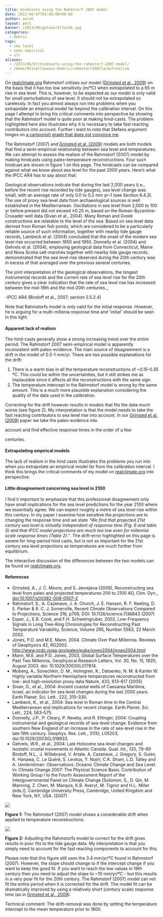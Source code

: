 ```yaml
---
title: Hindcasts using the Rahmstorf 2007 model
date: 2013-06-07T03:46:00+00:00
author: aslak
layout: post
banner: /2013/06/gotoworkllwc04.jpg
categories:
  - Debris
tags:
  - sea level
  - semi-empirical
  - slr
aliases:
  - /2013/06/07/hindcasts-using-the-rahmstorf-2007-model/
  - /Home/Miscellaneous-Debris/rahmstorf2007lackofrealism
---
```

On [realclimate.org](http://www.realclimate.org/index.php/archives/2009/01/sea-will-rise-to-levels-of-last-ice-age) Rahmstorf critizes our model ([Grinsted et al., 2009](/Home/PDFs/Announcements/gslprojection)) on the basis that it has too low sensitivity (m/ºC) when extrapolated to a 65 m rise in sea level. This is, however, to be expected as our model is only valid for small perturbations of sea level. It should not be extrapolated so carelessly. In fact you almost always run into problems when you extrapolate an empirical model far beyond the calibration interval. On this page I attempt to bring his critical comments into perspective by showing that the Rahmstorf model is quite poor at making hind-casts. The problem highlighted here also illustrates why it is necessary to take fast reacting contributors into account. Further i want to note that Stefans argument hinges on [a cartoonish graph that does not convince me](/Home/Miscellaneous-Debris/relationshipbetweensealevelriseandglobaltemperature).
  
The Rahmstorf (2007) and [Grinsted et al. (2009)](/Home/PDFs/Announcements/gslprojection) models are both models that find a semi-empirical relationship between sea level and temperatures. We can attempt to assess the realism of the Rahmstorf (2007) model by making hindcasts using paleo-temperature reconstructions. Four such hindcast are shown in figure 1 on this page. The hindcasts can be compared against what we know about sea level for the past 2000 years. Here’s what the IPCC AR4 has to say about that:
  

  

  

  
Geological observations indicate that during the last 2,000 years (i.e., before the recent rise recorded by tide gauges), sea level change was small, with an average rate of only 0.0 to 0.2 mm yr–1 (see Section 6.4.3). The use of proxy sea level data from archaeological sources is well established in the Mediterranean. Oscillations in sea level from 2,000 to 100 yr before present did not exceed ±0.25 m, based on the Roman-Byzantine-Crusader well data (Sivan et al., 2004). Many Roman and Greek constructions are relatable to the level of the sea. Based on sea level data derived from Roman fish ponds, which are considered to be a particularly reliable source of such information, together with nearby tide gauge records, Lambeck et al. (2004) concluded that the onset of the modern sea level rise occurred between 1850 and 1950. Donnelly et al. (2004) and Gehrels et al. (2004), employing geological data from Connecticut, Maine and Nova Scotia salt-marshes together with nearby tide gauge records, demonstrated that the sea level rise observed during the 20th century was in excess of that averaged over the previous several centuries.
  
The joint interpretation of the geological observations, the longest instrumental records and the current rate of sea level rise for the 20th century gives a clear indication that the rate of sea level rise has increased between the mid-19th and the mid-20th centuries._ 
  
-IPCC AR4 (Bindoff et al., 2007; section 5.5.2.4)
  
Note that Rahmstorfs model is only valid for the initial response. However, he is arguing for a multi-millenia response time and 'initial' should be seen in this light.

#### **Apparent lack of realism**

The hind-casts generally show a strong increasing trend over the entire period. The Rahmstorf 2007 semi-empirical model is apparently inconsistent with paleo-evidence. The main source of disagreement is a drift in the model of 0.5-1 mm/yr. There are two possible explanations for the drift:

  1. There is a warm bias in all the temperature reconstructions of ~0.15-0.35 ºC. This could be within the uncertainties, but it still strikes me as implausible since it affects all the reconstructions with the same sign.
  2. The temperature intercept in the Rahmstorf model is wrong by the same amount. This is a much more plausible explanation considering the quality of the data used in the calibration.

Correcting for the drift however results in models that fits the data much worse (see figure 2). My interpretation is that the model needs to take the fast reacting contributors to sea level rise into account. In our [Grinsted et al. (2009)](/Home/PDFs/Announcements/gslprojection) paper we take the paleo-evidence into
  
account and find effective response times in the order of a few
  
centuries.

#### Extrapolating empirical models

The lack of realism in the hind casts illustrates the problems you run into when you extrapolate an empirical model far from the calibration interval. I think this brings the critical comments of my model on [realclimate.org](http://www.realclimate.org/index.php/archives/2009/01/sea-will-rise-to-levels-of-last-ice-age) into perspective.

#### **Little disagreement concerning sea level in 2100**

I find it important to emphasize that this professional disagreement only have small implications for the sea level predictions for the year 2100 where we essentially agree. We can expect roughly a metre of sea level rise within this century. In my paper I examine how sensitive the projections are to changing the response time and we state _“We find that projected 21st century sea level is virtually independent of response time (Fig. 6 and table 3) and that IPCC model projections are much too low even for millennia scale response times (Table 2).”_. The drift-error highlighted on this page is severe for long-period hind casts, but is not so important for the 21st century sea level projections as temperatures are much further from equilibrium.
  
The interactive discussion of the differences between the two models can be found on [realclimate.org](http://www.realclimate.org/index.php/archives/2009/01/sea-will-rise-to-levels-of-last-ice-age).

#### References

  * Grinsted, A., J. C. Moore, and S. Jevrejeva (2009), Reconstructing sea level from paleo and projected temperatures 200 to 2100 AD, Clim. Dyn., [doi:10.1007/s00382-008-0507-2](http://dx.doi.org/10.1007/s00382-008-0507-2)
  * Rahmstorf, S., A. Cazenave, J. A. Church, J. E. Hansen, R. F. Keeling, D. E. Parker & R. C. J. Somerville, Recent Climate Observations Compared to Projections, Science 316, p709, DOI: 10.1126/science.1136843 (2007)
  * Esper, J., E.R. Cook, and F.H. Schweingruber, 2002, Low-Frequency Signals in Long Tree-Ring Chronologies for Reconstructing Past Temperature Variability, Science, Volume 295, Number 5563, 22 March 2002.
  * Jones, P.D. and M.E. Mann. 2004. Climate Over Past Millennia. Reviews of Geophysics 42, RG2002. <http://www.ncdc.noaa.gov/paleo/pubs/jones2004/jones2004.html>
  * Mann, M.E. and P.D. Jones, 2003, Global Surface Temperatures over the Past Two Millennia, Geophysical Research Letters, Vol. 30, No. 15, 1820, August 2003. doi: 10.1029/2003GL017814.
  * Moberg, A., Sonechkin, D. M., Holmgren, K., Datsenko, N. M. & Karlén W. Highly variable Northern Hemisphere temperatures reconstructed from low- and high-resolution proxy data Nature, 433, 613-617 (2005)
  * Sivan, D., et al., 2004: Ancient coastal wells of Caesarea Maritima, Israel, an indicator for sea level changes during the last 2000 years. Earth Planet. Sci. Lett., 222, 315–330.
  * Lambeck, K., et al., 2004: Sea level in Roman time in the Central Mediterranean and implications for recent change. Earth Planet. Sci. Lett., 224, 563–575.
  * Donnelly, J.P., P. Cleary, P. Newby, and R. Ettinger, 2004: Coupling instrumental and geological records of sea-level change: Evidence from southern New England of an increase in the rate of sea-level rise in the late 19th century. Geophys. Res. Lett., 31(5), L05203, doi:10.1029/2003GL018933.
  * Gehrels, W.R., et al., 2004: Late Holocene sea-level changes and isostatic crustal movements in Atlantic Canada. Quat. Int., 120, 79–89 Bindoff, N.L., J. Willebrand, V. Artale, A, Cazenave, J. Gregory, S. Gulev, K. Hanawa, C. Le Quéré, S. Levitus, Y. Nojiri, C.K. Shum, L.D. Talley and A. Unnikrishnan: Observations: Oceanic Climate Change and Sea Level. In: Climate Change 2007: The Physical Science Basis. Contribution of Working Group I to the Fourth Assessment Report of the Intergovernmental Panel on Climate Change [Solomon, S., D. Qin, M. Manning, Z. Chen, M. Marquis, K.B. Averyt, M. Tignor and H.L. Miller (eds.)]. Cambridge University Press, Cambridge, United Kingdom and New York, NY, USA. (2007)

![](/2016/02/Rahmstorf-hindcasts.png)
  
**Figure 1:** The Rahmstorf (2007) model shows a considerable drift when applied to temperature reconstructions.
  
![](/2016/02/Rahmstorf-hindcasts-driftcorrected.png)
  
**Figure 2:** Adjusting the Rahmstorfs model to correct for the drift gives results in poor fits to the tide gauge data. My interpretation is that you simply need to account for the fast reacting components to account for this.
  
Please note that this figure still uses the 3.4 mm/yr/ºC found in Rahmstorf (2007). However, the slope should change to if the intercept change if you want to keep the good fit. If you want to reach the low values in 19th century then you need to adjust the slope to ~10 mm/yr/ºC - but this results in a very poor fit for the 20th century. The Rahmstorf (2007) model can not fit the entire period when it is corrected for the drift. The model fit can be dramatically improved by using a relatively short (century scale) response time (as in [Grinsted et al., 2009](/Home/PDFs/Announcements/gslprojection)).
  
Technical comment: The drift-removal was done by setting the temperature intercept to the mean temperature prior to 1800.
